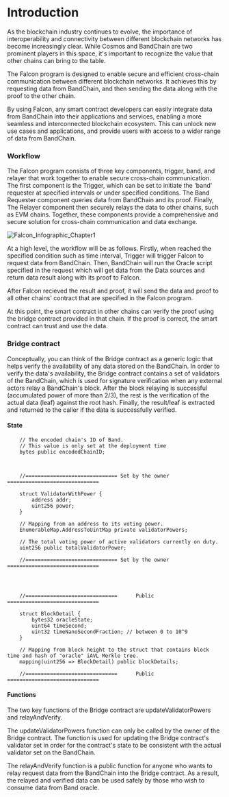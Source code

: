 <!--
order: 1
-->

# Introduction

As the blockchain industry continues to evolve, the importance of interoperability and connectivity between different blockchain networks has become increasingly clear. While Cosmos and BandChain are two prominent players in this space, it's important to recognize the value that other chains can bring to the table.

The Falcon program is designed to enable secure and efficient cross-chain communication between different blockchain networks. It achieves this by requesting data from BandChain, and then sending the data along with the proof to the other chain.

By using Falcon, any smart contract developers can easily integrate data from BandChain into their applications and services, enabling a more seamless and interconnected blockchain ecosystem. This can unlock new use cases and applications, and provide users with access to a wider range of data from BandChain.

### Workflow

The Falcon program consists of three key components, trigger, band, and relayer that work together to enable secure cross-chain communication. The first component is the Trigger, which can be set to initiate the 'band' requester at specified intervals or under specified conditions. The Band Requester component queries data from BandChain and its proof. Finally, The Relayer component then securely relays the data to other chains, such as EVM chains. Together, these components provide a comprehensive and secure solution for cross-chain communication and data exchange.

![Falcon_Infographic_Chapter1](https://user-images.githubusercontent.com/54426055/233009144-a34e61cf-b088-4d95-b95c-9de4c41a8339.png)

At a high level, the workflow will be as follows. Firstly, when reached the specified condition such as time interval, Trigger will trigger Falcon to request data from BandChain. Then, BandChain will run the Oracle script specified in the request which will get data from the Data sources and return data result along with its proof to Falcon.

After Falcon recieved the result and proof, it will send the data and proof to all other chains' contract that are specified in the Falcon program.

At this point, the smart contract in other chains can verify the proof using the bridge contract provided in that chain. If the proof is correct, the smart contract can trust and use the data.

### Bridge contract

Conceptually, you can think of the Bridge contract as a generic logic that helps verify the availability of any data stored on the BandChain. In order to verify the data's availability, the Bridge contract contains a set of validators of the BandChain, which is used for signature verification when any external actors relay a BandChain's block. After the block relaying is successful (accumulated power of more than 2/3), the rest is the verification of the actual data (leaf) against the root hash. Finally, the result/leaf is extracted and returned to the caller if the data is successfully verified.

#### State

```
    // The encoded chain's ID of Band.
    // This value is only set at the deployment time
    bytes public encodedChainID;



    //============================== Set by the owner ==============================

    struct ValidatorWithPower {
        address addr;
        uint256 power;
    }

    // Mapping from an address to its voting power.
    EnumerableMap.AddressToUintMap private validatorPowers;

    // The total voting power of active validators currently on duty.
    uint256 public totalValidatorPower;

    //============================== Set by the owner ==============================




    //==============================      Public      ==============================

    struct BlockDetail {
        bytes32 oracleState;
        uint64 timeSecond;
        uint32 timeNanoSecondFraction; // between 0 to 10^9
    }

    // Mapping from block height to the struct that contains block time and hash of "oracle" iAVL Merkle tree.
    mapping(uint256 => BlockDetail) public blockDetails;

    //==============================      Public      ==============================
```

#### Functions

The two key functions of the Bridge contract are updateValidatorPowers and relayAndVerify.

The updateValidatorPowers function can only be called by the owner of the Bridge contract. The function is used for updating the Bridge contract's validator set in order for the contract's state to be consistent with the actual validator set on the BandChain.

The relayAndVerify function is a public function for anyone who wants to relay request data from the BandChain into the Bridge contract. As a result, the relayed and verified data can be used safely by those who wish to consume data from Band oracle.
